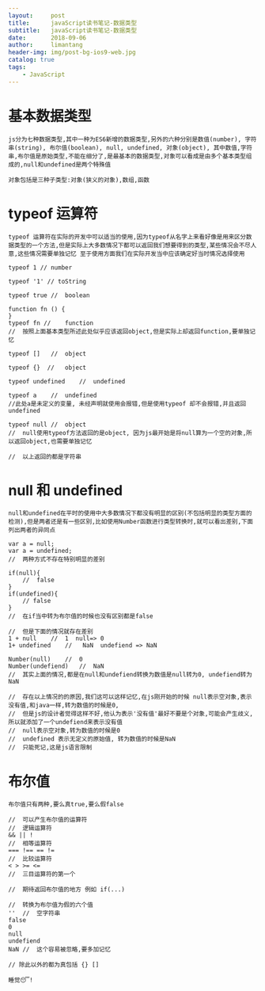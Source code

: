 ```yaml
---
layout:     post
title:      javaScript读书笔记-数据类型
subtitle:   javaScript读书笔记-数据类型
date:       2018-09-06
author:     limantang
header-img: img/post-bg-ios9-web.jpg
catalog: true
tags:
    - JavaScript
---
```

# 基本数据类型

``js分为七种数据类型,其中一种为ES6新增的数据类型,另外的六种分别是数值(number), 字符串(string), 布尔值(boolean), null, undefined, 对象(object),
其中数值,字符串,布尔值是原始类型,不能在细分了,是最基本的数据类型,对象可以看成是由多个基本类型组成的,null和undefined是两个特殊值
``

``对象包括是三种子类型:对象(狭义的对象),数组,函数
``

# typeof 运算符
``typeof 运算符在实际的开发中可以适当的使用,因为typeof从名字上来看好像是用来区分数据类型的一个方法,但是实际上大多数情况下都可以返回我们想要得到的类型,某些情况会不尽人意,这些情况需要单独记忆
至于使用方面我们在实际开发当中应该确定好当时情况选择使用
``
```$xslt
typeof 1 // number

typeof '1' // toString

typeof true //  boolean

function fn () {
}
typeof fn //    function 
//  按照上面基本类型所述此处似乎应该返回object,但是实际上却返回function,要单独记忆

typeof []   //  object

typeof {}  //   object

typeof undefined    //  undefined

typeof a    //  undefined
//此处a是未定义的变量, 未经声明就使用会报错,但是使用typeof 却不会报错,并且返回undefined

typeof null //  object
//  null使用typeof方法返回的是object, 因为js最开始是将null算为一个空的对象,所以返回object,也需要单独记忆

//  以上返回的都是字符串
```

# null 和 undefined

``null和undefined在平时的使用中大多数情况下都没有明显的区别(不包括明显的类型方面的检测),但是两者还是有一些区别,比如使用Number函数进行类型转换时,就可以看出差别,下面列出两者的异同点
``
```$xslt
var a = null;
var a = undefined;
//  两种方式不存在特别明显的差别

if(null){
    //  false
}
if(undefined){
    // false
}
//  在if当中转为布尔值的时候也没有区别都是false

//  但是下面的情况就存在差别
1 + null    //  1  null=> 0
1+ undefined    //   NaN  undefiend => NaN

Number(null)    //  0
Number(undefiend)   //  NaN
//  其实上面的情况,都是在null和undefiend转换为数值是null转为0, undefiend转为NaN

//  存在以上情况的的原因,我们这可以这样记忆,在js刚开始的时候 null表示空对象,表示没有值,和java一样,转为数值的时候是0, 
//  但是js的设计者觉得这样不好,他认为表示'没有值'最好不要是个对象,可能会产生歧义,所以就添加了一个undefiend来表示没有值
//  null表示空对象,转为数值的时候是0 
//  undefined 表示无定义的原始值, 转为数值的时候是NaN
//  只能死记,这是js语言限制
```

# 布尔值

``布尔值只有两种,要么真true,要么假false
``
```$xslt
//  可以产生布尔值的运算符
//  逻辑运算符
&& || !
//  相等运算符
=== !== == !=
//  比较运算符
< > >= <=
//  三目运算符的第一个

//  期待返回布尔值的地方 例如 if(...)

//  转换为布尔值为假的六个值
''  //  空字符串
false
0
null
undefiend
NaN //  这个容易被忽略,要多加记忆

// 除此以外的都为真包括 {} []
```

``睡觉😴!
``
